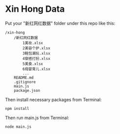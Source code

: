 # Xin Hong Data


Put your "新红网红数据" folder under this repo like this:

    /xin-hong
        /新红网红数据
            1美妆.xlsx
            2美容个护.xlsx
            3鞋包潮玩.xlsx
            4穿搭打扮.xlsx
            5美食.xlsx
            6母婴育儿.xlsx
            ...
        README.md
        .gitignore
        main.js
        package.json

Then install necessary packages from Terminal:

    npm install

Then run main.js from Terminal:

    node main.js


